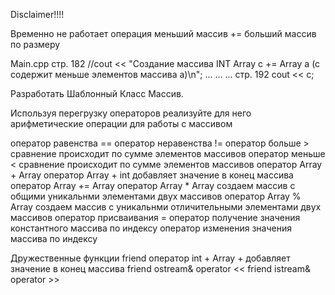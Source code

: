 Disclaimer!!!!

Временно не работает операция меньший массив += больший массив по размеру

Main.cpp
стр. 182 //cout << "Создание массива INT Array c += Array a (c содержит меньше элементов массива a)\n";
...
...
...
стр. 192 cout << c;


Разработать Шаблонный Класс Массив.

Используя перегрузку операторов реализуйте для него арифметические операции для работы с массивом

оператор равенства ==
оператор неравенства !=
оператор больше > сравнение происходит по сумме элементов массивов
оператор меньше < сравнение происходит по сумме элементов массивов
оператор Array + Array
оператор Array + int добавляет значение в конец массива
оператор Array += Array
оператор Array * Array создаем массив с общими уникальнми элементами двух массивов
оператор Array % Array создаем массив с уникальнми отличительными элементами двух массивов
оператор присваивания =
оператор получение значения константного массива по индексу
оператор изменения значения массива по индексу

Дружественные функции
friend оператор int + Array +  добавляет значение в конец массива
friend ostream& operator <<
friend istream& operator >>

